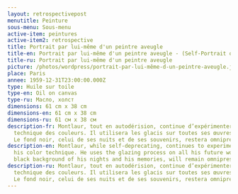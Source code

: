 ```yaml
---
layout: retrospectivepost
menutitle: Peinture
sous-menu: Sous-menu
active-item: peintures
active-item2: retrospective
title: Portrait par lui-même d'un peintre aveugle
title-en: Portrait par lui-même d'un peintre aveugle - (Self-Portrait of a Blind Painter)
title-ru: Portrait par lui-même d'un peintre aveugle
picture: /photos/wordpress/portrait-par-lui-même-d-un-peintre-aveugle.jpg
place: Paris
annee: 1959-12-31T23:00:00.000Z
type: Huile sur toile
type-en: Oil on canvas
type-ru: Масло, холст
dimensions: 61 cm x 38 cm
dimensions-en: 61 cm x 38 cm
dimensions-ru: 61 см x 38 см
description-fr: Montlaur, tout en autodérision, continue d’expérimenter sa
  technique des couleurs. Il utilisera les glacis sur toutes ses œuvres futures.
  Le fond noir, celui de ses nuits et de ses souvenirs, restera omniprésent.
description-en: Montlaur, while self-deprecating, continues to experiment with
  his color technique. He uses the glazing process on all his future works. The
  black background of his nights and his memories, will remain omnipresent.
description-ru: Montlaur, tout en autodérision, continue d’expérimenter sa
  technique des couleurs. Il utilisera les glacis sur toutes ses œuvres futures.
  Le fond noir, celui de ses nuits et de ses souvenirs, restera omniprésent.
---
```

